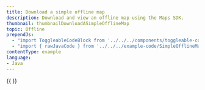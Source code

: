 ```yaml
---
title: Download a simple offline map
description: Download and view an offline map using the Maps SDK.
thumbnail: thumbnailDownloadASimpleOfflineMap
topic: Offline
prependJs:
  - "import ToggleableCodeBlock from '../../../components/toggleable-code-block'"
  - "import { rawJavaCode } from '../../../example-code/SimpleOfflineMapActivity.js'"
contentType: example
language:
- Java
---
```


<!-- Any notes about this example would go here.  -->

{{
  <ToggleableCodeBlock
    java={rawJavaCode}
  />
}}
